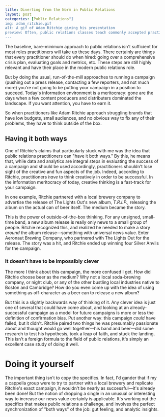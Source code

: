 ```yaml
---
title: Diverting from the Norm in Public Relations
layout: post
categories: [Public Relations"]
img: adam_ritchie.gif
alt: A gif of Adam Ritchie giving his presentation
preview: Often, public relations classes teach commonly accepted practices. This is a fine approach, but only gets you as far as the baseline. In his presentation on Apr. 4, 2019, Adam Ritchie presented a model for moving beyond the basic.
---
```

The baseline, bare-minimum approach to public relations isn't sufficient for most roles practitioners will take up these days. There certainly are things that every practitioner should do when hired: going over a comprehensive crisis plan, evaluating goals and metrics, etc. These steps are still highly relevant and have their place in the modern public relations role.

But by doing the usual, run-of-the-mill approaches to running a campaign (pushing out a press release, contacting a few reporters, and not much more) you're not going to be putting your campaign in a position to succeed. Today's information environment is a meritocracy: gone are the days when a few content producers and distributers dominated the landscape. If you want attention, you have to earn it.

So when practitioners like Adam Ritchie approach struggling brands that have low budgets, small audiences, and no obvious way to fix any of their problems, they have to think outside of the box.

## Having it both ways
One of Ritchie's claims that particularly stuck with me was the idea that public relations practitioners can "have it both ways." By this, he means that, while data and analytics are integral steps in evaluating the success of a campaign and should be used accordingly, practitioners shouldn't lose sight of the creative and fun aspects of the job. Indeed, according to Ritchie, practitioners _have_ to think creatively in order to be successful. In the information meritocracy of today, creative thinking is a fast-track for your campaign.

In one example, Ritchie partnered with a local brewery company to advertise the release of The Lights Out's new album, _T.R.I.P.,_ releasing the album on the actual can of beer itself. The medium became the story.

This is the power of outside-of-the-box thinking. For any unsigned, small-time band, a new album release is really only news to a small group of people. Ritchie recognized this, and realized he needed to make a story _around_ the album release&mdash;something with universal news value.
Enter Aeronaut Brewing Company, who partnered with The Lights Out for the release. The story was a hit, and Ritchie ended up winning four Silver Anvils for the campaign.

### It doesn't have to be impossibly clever
The more I think about this campaign, the more confused I get. How did Ritchie choose beer as the medium? Why not a local soda-brewing company, or night club, or any of the other bustling local industries native to Boston and Cambridge? How do you even come up with the idea of using something as off-character as a beer can to release a new album?

But this is a slightly backwards way of thinking of it. Any clever idea is just one of several that could have come about, and looking at an already-successful campaign as a model for future campaigns is more or less the definition of confirmation bias. Put another way: this campaign _could_ have failed, but it didn't. Ritchie paired two things he was presumably passionate about and thought would go well together&mdash;his band and beer&mdash;did some research to test his hypothesis, took a leap of faith, and stuck the landing. This isn't a foreign formula to the field of public relations, it's simply an excellent case study of doing it well.

# Doing it yourself
The important thing isn't to copy the specifics. In fact, I'd gander that if my a cappella group were to try to partner with a local brewery and replicate Ritchie's exact campaign, it wouldn't be nearly as successful&mdash;it's already been done! But the notion of dropping a single in an unusual or interesting way to increase our news value certainly is applicable. It's working out the specifics that makes public relations a challenge, and involves the perfect synchronization of "both ways" of the job: gut feeling, and analytic insights.
